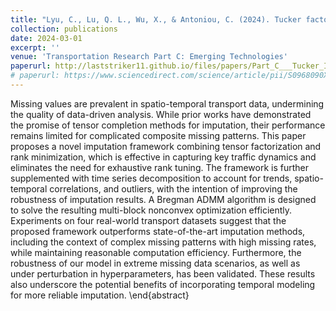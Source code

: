 ```yaml
---
title: "Lyu, C., Lu, Q. L., Wu, X., & Antoniou, C. (2024). Tucker factorization-based tensor completion for robust traffic data imputation. Transportation Research Part C: Emerging Technologies, 160, 104502."
collection: publications
date: 2024-03-01
excerpt: ''
venue: 'Transportation Research Part C: Emerging Technologies'
paperurl: http://laststriker11.github.io/files/papers/Part_C___Tucker_Imputation_with_ADMM.pdf
# paperurl: https://www.sciencedirect.com/science/article/pii/S0968090X24000238
---
```


Missing values are prevalent in spatio-temporal transport data, undermining the quality of data-driven analysis. While prior works have demonstrated the promise of tensor completion methods for imputation, their performance remains limited for complicated composite missing patterns.
This paper proposes a novel imputation framework combining tensor factorization and rank minimization, which is effective in capturing key traffic dynamics and eliminates the need for exhaustive rank tuning.
The framework is further supplemented with time series decomposition to account for trends, spatio-temporal correlations, and outliers, with the intention of improving the robustness of imputation results.
A Bregman ADMM algorithm is designed to solve the resulting multi-block nonconvex optimization efficiently.
Experiments on four real-world transport datasets suggest that the proposed framework outperforms state-of-the-art imputation methods, including the context of complex missing patterns with high missing rates, while maintaining reasonable computation efficiency.
Furthermore, the robustness of our model in extreme missing data scenarios, as well as under perturbation in hyperparameters, has been validated.
These results also underscore the potential benefits of incorporating temporal modeling for more reliable imputation.
\end{abstract}